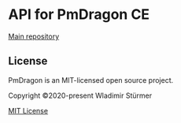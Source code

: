 # API for PmDragon CE
[Main repository](https://github.com/cybersturmer/pmdragon)


## License

PmDragon is an MIT-licensed open source project.

Copyright ©2020-present Wladimir Stürmer

[MIT License](https://en.wikipedia.org/wiki/MIT_License)
